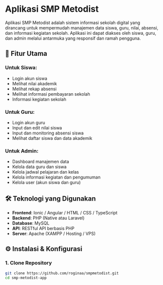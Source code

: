 # Aplikasi SMP Metodist

Aplikasi SMP Metodist adalah sistem informasi sekolah digital yang dirancang untuk mempermudah manajemen data siswa, guru, nilai, absensi, dan informasi kegiatan sekolah. Aplikasi ini dapat diakses oleh siswa, guru, dan admin melalui antarmuka yang responsif dan ramah pengguna.

## 📱 Fitur Utama

### Untuk Siswa:
- Login akun siswa
- Melihat nilai akademik
- Melihat rekap absensi
- Melihat informasi pembayaran sekolah
- Informasi kegiatan sekolah

### Untuk Guru:
- Login akun guru
- Input dan edit nilai siswa
- Input dan monitoring absensi siswa
- Melihat daftar siswa dan data akademik

### Untuk Admin:
- Dashboard manajemen data
- Kelola data guru dan siswa
- Kelola jadwal pelajaran dan kelas
- Kelola informasi kegiatan dan pengumuman
- Kelola user (akun siswa dan guru)

## 🛠️ Teknologi yang Digunakan

- **Frontend**: Ionic / Angular / HTML / CSS / TypeScript
- **Backend**: PHP (Native atau Laravel)
- **Database**: MySQL
- **API**: RESTful API berbasis PHP
- **Server**: Apache (XAMPP / Hosting / VPS)

## ⚙️ Instalasi & Konfigurasi

### 1. Clone Repository
```bash
git clone https://github.com/roginaa/smpmetodist.git
cd smp-metodist-app
